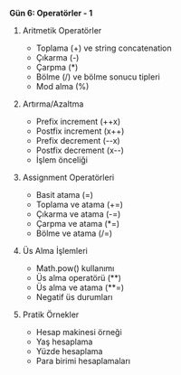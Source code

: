 **Gün 6: Operatörler - 1**

1. Aritmetik Operatörler
    
    - Toplama (+) ve string concatenation
    - Çıkarma (-)
    - Çarpma (*)
    - Bölme (/) ve bölme sonucu tipleri
    - Mod alma (%)
2. Artırma/Azaltma
    
    - Prefix increment (++x)
    - Postfix increment (x++)
    - Prefix decrement (--x)
    - Postfix decrement (x--)
    - İşlem önceliği
3. Assignment Operatörleri
    
    - Basit atama (=)
    - Toplama ve atama (+=)
    - Çıkarma ve atama (-=)
    - Çarpma ve atama (*=)
    - Bölme ve atama (/=)
4. Üs Alma İşlemleri
    
    - Math.pow() kullanımı
    - Üs alma operatörü (**)
    - Üs alma ve atama (**=)
    - Negatif üs durumları
5. Pratik Örnekler
    
    - Hesap makinesi örneği
    - Yaş hesaplama
    - Yüzde hesaplama
    - Para birimi hesaplamaları

